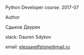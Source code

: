 Python Developer course. 2017-07

Author

Сдыков Даурен 

slack: Dauren Sdykov 

email: elessarelfstone@mail.ru
